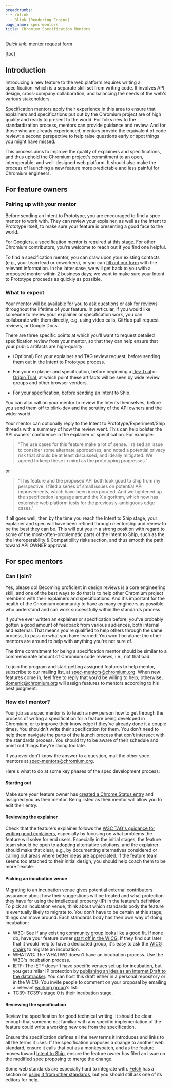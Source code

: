```yaml
---
breadcrumbs:
- - /blink
  - Blink (Rendering Engine)
page_name: spec-mentors
title: Chromium Specification Mentors
---
```


*Quick link:* [mentor request
form](https://docs.google.com/forms/d/e/1FAIpQLSfCYE4U13GkZ11rAWBUjOb3Lza-u4m2k3TklQHXe7Zfn3Qo1g/viewform)

[toc]

## Introduction

Introducing a new feature to the web platform requires writing a specification,
which is a separate skill set from writing code. It involves API design,
cross-company collaboration, and balancing the needs of the web's various
stakeholders.

Specification mentors apply their experience in this area to ensure that
explainers and specifications put out by the Chromium project are of high
quality and ready to present to the world. For folks new to the standardization
process, mentors can provide guidance and review. And for those who are already
experienced, mentors provide the equivalent of code review: a second perspective
to help raise questions early or spot things you might have missed.

This process aims to improve the quality of explainers and specifications, and
thus uphold the Chromium project's commitment to an open, interoperable, and
well-designed web platform. It should also make the process of launching a new
feature more predictable and less painful for Chromium engineers.

## For feature owners

### Pairing up with your mentor

Before sending an Intent to Prototype, you are encouraged to find a spec mentor
to work with. They can review your explainer, as well as the Intent to Prototype
itself, to make sure your feature is presenting a good face to the world.

For Googlers, a specification mentor is required at this stage. For other
Chromium contributors, you're welcome to reach out if you find one helpful.

To find a specification mentor, you can draw upon your existing contacts (e.g.,
your team lead or coworkers), or you can [fill out our
form](https://docs.google.com/forms/d/e/1FAIpQLSfCYE4U13GkZ11rAWBUjOb3Lza-u4m2k3TklQHXe7Zfn3Qo1g/viewform)
with the relevant information. In the latter case, we will get back to you with
a proposed mentor within 2 business days; we want to make sure your Intent to
Prototype proceeds as quickly as possible.

### What to expect

Your mentor will be available for you to ask questions or ask for reviews
throughout the lifetime of your feature. In particular, if you would like
someone to review your explainer or specification work, you can collaborate with
them directly, e.g. using video calls, GitHub pull request reviews, or Google
Docs.

There are three specific points at which you'll want to request detailed
specification review from your mentor, so that they can help ensure that your
public artifacts are high-quality:

- (Optional) For your explainer and TAG review request, before sending them
  out in the Intent to Prototype process.

- For your explainer and specification, before beginning a [Dev Trial](https://docs.google.com/document/d/1_FDhuZA_C6iY5bop-bjlPl3pFiqu8oFvuK1jzAcyWKU/edit)
  or [Origin Trial](https://github.com/GoogleChrome/OriginTrials), at which
  point these artifacts will be seen by wide review groups and other browser
  vendors.

- For your specification, before sending an Intent to Ship.

You can also call on your mentor to review the Intents themselves, before you
send them off to blink-dev and the scrutiny of the API owners and the wider
world.

Your mentor can optionally reply to the Intent to Prototype/Experiment/Ship
threads with a summary of how the review went. This can help bolster the API
owners' confidence in the explainer or specification. For example:

> "The use cases for this feature make a lot of sense. I raised an issue to
> consider some alternate approaches, and noted a potential privacy risk that
> should be at least discussed, and ideally mitigated. We agreed to keep these
> in mind as the prototyping progresses."

or

> "This feature and the proposed API both look good to ship from my perspective.
> I filed a series of small issues on potential API improvements, which have
> been incorporated. And we tightened up the specification language around the X
> algorithm, which now has extensive web platform tests for the
> previously-ambiguous edge cases."

If all goes well, then by the time you reach the Intent to Ship stage, your
explainer and spec will have been refined through mentorship and review to be
the best they can be. This will put you in a strong position with regard to some
of the most-often-problematic parts of the Intent to Ship, such as the the
Interoperability & Compatibility risks section, and thus smooth the path toward
API OWNER approval.

## For spec mentors
### Can I join?

Yes, please do! Becoming proficient in design reviews is a core engineering
skill, and one of the best ways to do that is to help other Chromium project
members with their explainers and specifications. And it's important for the
health of the Chromium community to have as many engineers as possible who
understand and can work successfully within the standards process.

If you've ever written an explainer or specification before, you've probably
gotten a good amount of feedback from various audiences, both internal and
external. That means you're qualified to help others through the same process,
to pass on what you have learned. You won't be alone: the other mentors are
around to help with anything you're not sure of.

The time commitment for being a specification mentor should be similar to a
commensurate amount of Chromium code reviews, i.e., not that bad.

To join the program and start getting assigned features to help mentor,
subscribe to our mailing list, at
[spec-mentors@chromium.org](https://groups.google.com/a/chromium.org/g/spec-mentors).
When new features come in, feel free to reply that you'd be willing to help;
otherwise, [domenic@chromium.org](mailto:domenic@chromium.org) will assign
features to mentors according to his best judgment.

### How do I mentor?

Your job as a spec mentor is to teach a new person how to get through the
process of writing a specification for a feature being developed in Chromium, or
to improve their knowledge if they've already done it a couple times. You
shouldn't write their specification for them. You don't need to help them
navigate the parts of the launch process that don't intersect with the standards
process. You should try to be aware of their schedule and point out things
they're doing too late.

If you ever don't know the answer to a question, mail the other spec mentors at
[spec-mentors@chromium.org](mailto:spec-mentors@chromium.org).

Here's what to do at some key phases of the spec development process:

#### Starting out

Make sure your feature owner has [created a Chrome Status
entry](https://chromestatus.com/guide/new) and assigned you as their mentor.
Being listed as their mentor will allow you to edit their entry.

#### Reviewing the explainer

Check that the feature's explainer follows the [W3C TAG's guidance for writing
good explainers](https://tag.w3.org/explainers/), especially by focusing on what
problems the feature will solve for end users. Especially in the initial stages,
the feature team should be open to adopting alternative solutions, and the
explainer should make that clear, e.g., by documenting alternatives considered
or calling out areas where better ideas are appreciated. If the feature team
seems too attached to their initial design, you should help coach them to be
more flexible.

#### Picking an incubation venue

Migrating to an incubation venue gives potential external contributors assurance
about how their suggestions will be treated and what protection they have for
using the intellectual property (IP) in the feature's definition. To pick an
incubation venue, think about which standards body the feature is eventually
likely to migrate to. You don't have to be certain at this stage; things can
move around. Each standards body has their own way of doing incubation:

* W3C: See if any existing [community
  group](https://www.w3.org/community/groups/) looks like a good fit. If none
  do, have your feature owner [start off in the
  WICG](https://github.com/WICG/proposals). If they find out later that it would
  help to have a dedicated group, it's easy to ask the [WICG
  chairs](https://wicg.github.io/admin/charter.html#chairs) to migrate an
  incubation.
* WHATWG: The WHATWG doesn't have an incubation process. Use the W3C's
  incubation process.
* IETF: The IETF doesn't have specific venues set up for incubation, but you get
  similar IP protection by [publishing an idea as an Internet Draft to the
  datatracker](https://datatracker.ietf.org/submit/). You can host this draft
  either in a personal repository or in the WICG. You invite people to comment
  on your proposal by emailing a relevant [working
  group](https://datatracker.ietf.org/wg/)'s list.
* TC39: TC39's [stage 0](https://tc39.es/process-document/) is their incubation
  stage.

#### Reviewing the specification

Review the specification for good technical writing. It should be clear enough
that someone not familiar with any specific implementation of the feature could
write a working new one from the specification.

Ensure the specification defines all the new terms it introduces and links to
all the terms it uses. If the specification proposes a change to another web
standard, ensure it calls that out as a monkeypatch, and as the feature moves
toward [Intent to Ship](/blink/launching-features/#new-feature-prepare-to-ship),
ensure the feature owner has filed an issue on the modified spec proposing to
merge the change.

Some web standards are especially hard to integrate with.
[Fetch](https://fetch.spec.whatwg.org/) has a section on [using it from other
standards](https://fetch.spec.whatwg.org/#fetch-elsewhere), but you should still
ask one of its editors for help.
